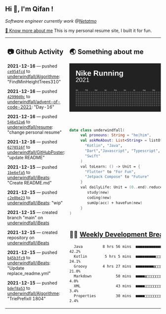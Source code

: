 <h2> Hi 👋, I'm Qifan ! </h2>
<p><em>Software engineer currently work @<a href="https://www.netatmo.com">Netatmo</a>
</em></p><p><a href="https://qifanyang.com/resume" target="_blank"> 🔭 Know more about me</a> This is my personal resume site, I built it for fun.</p>
<table><tr><td valign="top" rowspan="2">

 ## 📷 Github Activity
 <!-- githubActivity starts -->
  **2021-12-16** — pushed [`ce954fcd`](https://github.com/underwindfall/Algorithme/commit/ce954fcdd13d298b4426d013fb1e340066daaed9) to [underwindfall/Algorithme](https://api.github.com/repos/underwindfall/Algorithme): "FindMinHeightTrees310"

  **2021-12-16** — pushed [`42990d0c`](https://github.com/underwindfall/advent-of-code-2021/commit/42990d0c91d9a6d87420d057a218f0af66be1d53) to [underwindfall/advent-of-code-2021](https://api.github.com/repos/underwindfall/advent-of-code-2021): "Day-16"

  **2021-12-16** — pushed [`546e52a6`](https://github.com/underwindfall/resume/commit/546e52a691bd3e9788f8058b0271b522fa69a81f) to [underwindfall/resume](https://api.github.com/repos/underwindfall/resume): "change personal resume"

  **2021-12-16** — pushed [`6270516f`](https://github.com/underwindfall/GitHubPoster/commit/6270516f1d6c7b478474db63ebdc6d634665ca08) to [underwindfall/GitHubPoster](https://api.github.com/repos/underwindfall/GitHubPoster): "update README"

  **2021-12-15** — pushed [`1be6efa5`](https://github.com/underwindfall/iBeats/commit/1be6efa52ca1bf29c6137cc2d03095119ce49d72) to [underwindfall/iBeats](https://api.github.com/repos/underwindfall/iBeats): "Create README.md"

  **2021-12-15** — pushed [`c2e0be23`](https://github.com/underwindfall/iBeats/commit/c2e0be233dc236a8fcb44bf559b806f1344d909a) to [underwindfall/iBeats](https://api.github.com/repos/underwindfall/iBeats): "wip"

  **2021-12-15** — created branch "main" on [underwindfall/iBeats](https://api.github.com/repos/underwindfall/iBeats)

  **2021-12-15** — created repository on [underwindfall/iBeats](https://api.github.com/repos/underwindfall/iBeats)

  **2021-12-15** — pushed [`b45b3fc9`](https://github.com/underwindfall/iBeats/commit/b45b3fc9ce9dc4a7b0d1a77ae0da0fe0122ad3eb) to [underwindfall/iBeats](https://api.github.com/repos/underwindfall/iBeats): "Update replace_readme.yml"

  **2021-12-15** — pushed [`bdef8a53`](https://github.com/underwindfall/Algorithme/commit/bdef8a535ed499e1fbf8479dd69a2d350a3e2a8e) to [underwindfall/Algorithme](https://api.github.com/repos/underwindfall/Algorithme): "TriePrefixII 1804"
 <!-- githubActivity ends -->
 </td><td valign="top">

 ## 🌏 Something about me
 <!-- profile starts -->
 <a href="https://github.com/underwindfall" width="100%">
   <img src="https://github.com/underwindfall/GitHubPoster/blob/main/examples/nike.svg"/>
 </a>
 <br/>
 <br/>
 <br/>

 ```kotlin
 data class underwindfall(
      val pronouns: String = "he|him",
      val askMeAbout: List<String> = listOf(
        "Kotlin", "Java",
        "Dart","Javascript", "Typescript",
        "Swift"
      )
      val toLearn: () -> Unit = {
        "Flutter" to "For Fun",
        "Jetpack Compose" to "Future"
      }
      val dailyLife: Unit = (0..end).reduce { acc, new ->
         study(new)
         coding(new)
         sumUp(acc) + haveFun(new)
      }
 )
 ```
 <!-- profile ends -->
 </td></tr><tr><td valign="top">

 ## 🏊‍♂️ <a href="https://gist.github.com/underwindfall/377ee88ba1fabd1e93516e48ca9c61eb" target="_blank">Weekly Development Breakdown</a>
  <!-- codeTime starts -->
  ```text
    Java         8 hrs 56 mins  ■■■■■■■■■■■■■▥□□□□□□□□□□  42.2%
    Kotlin        5 hrs 5 mins  ■■■■■■■■■◱□□□□□□□□□□□□□□  24.1%
    Groovy       4 hrs 27 mins  ■■■■■■■■▥□□□□□□□□□□□□□□□  21.0%
    Markdown           50 mins  ■■■■▥□□□□□□□□□□□□□□□□□□□   4.0%
    XML                43 mins  ■■■■◱□□□□□□□□□□□□□□□□□□□   3.4%
    Properties         30 mins  ■■■■□□□□□□□□□□□□□□□□□□□□   2.4%
  ```
  <!-- codeTime starts -->
  </td></tr></table>
